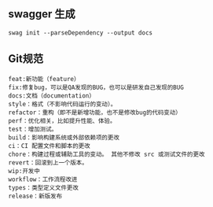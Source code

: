 
## swagger 生成

```swag init --parseDependency --output docs```


## Git规范

```
feat:新功能（feature）
fix:修复bug，可以是QA发现的BUG，也可以是研发自己发现的BUG
docs:文档（documentation）
style：格式（不影响代码运行的变动）。
refactor：重构（即不是新增功能，也不是修改bug的代码变动）
perf：优化相关，比如提升性能、体验。
test：增加测试。
build：影响构建系统或外部依赖项的更改
ci：CI 配置文件和脚本的更改
chore：构建过程或辅助工具的变动。 其他不修改 src 或测试文件的更改
revert：回滚到上一个版本。
wip:开发中
workflow：工作流程改进
types：类型定义文件更改
release：新版发布
```